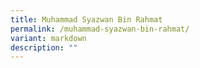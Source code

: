 ```yaml
---
title: Muhammad Syazwan Bin Rahmat
permalink: /muhammad-syazwan-bin-rahmat/
variant: markdown
description: ""
---
```

